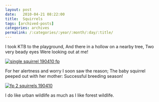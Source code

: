 ```yaml
---
layout: post
date:	2010-04-21 08:22:00
title:  Squirrels
tags: [archived-posts]
categories: archives
permalink: /:categories/:year/:month/:day/:title/
---
```

I took KTB to the playground,
And there in a hollow on a nearby tree, 
Two very beady eyes
Were looking out at me!


<a href="http://s967.photobucket.com/albums/ae160/pedoral/?action=view&amp;current=IMG_3768-1.jpg" target="_blank"><img src="http://i967.photobucket.com/albums/ae160/pedoral/IMG_3768-1.jpg" border="0" alt="single squirrel 190410 fp"></a>


For her alertness and worry
I soon saw the reason;
The baby squirrel peeped out with her mother:
Successful breeding season!


<a href="http://s967.photobucket.com/albums/ae160/pedoral/?action=view&amp;current=IMG_3765-1.jpg" target="_blank"><img src="http://i967.photobucket.com/albums/ae160/pedoral/IMG_3765-1.jpg" border="0" alt="fp 2 squirrels 190410"></a>


I do like urban wildlife as much as I like forest wildlife.
